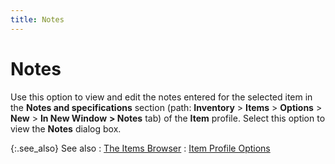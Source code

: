 ```yaml
---
title: Notes
---
```


# Notes


Use this option to view and edit the notes entered for the selected  item in the **Notes and specifications**  section (path: **Inventory** >  **Items** > **Options**  > **New** > **In 
 New Window** **&gt; Notes** tab)  of the **Item** profile. Select this  option to view the **Notes** dialog  box.


{:.see_also}
See also
: [The Items Browser]({{site.mi_baseurl}}/the-items-browser/the_items_explorer.html)
: [Item Profile  Options]({{site.mi_baseurl}}/item-profile-options/item_profile_options.html)
